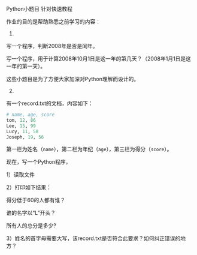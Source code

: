 Python小题目 针对快速教程

作业的目的是帮助熟悉之前学习的内容：

1.

写一个程序，判断2008年是否是闰年。

写一个程序，用于计算2008年10月1日是这一年的第几天？（2008年1月1日是这一年的第一天）。

这些小题目是为了方便大家加深对Python理解而设计的。

2.

有一个record.txt的文档，内容如下：

```python
# name, age, score
tom, 12, 86
Lee, 15, 99
Lucy, 11, 58
Joseph, 19, 56
```

第一栏为姓名（`name`），第二栏为年纪（`age`），第三栏为得分（`score`）。

现在，写一个Python程序，

1）读取文件

2）打印如下结果：

得分低于60的人都有谁？

谁的名字以“L”开头？

所有人的总分是多少?

3）姓名的首字母需要大写，该record.txt是否符合此要求？如何纠正错误的地方？